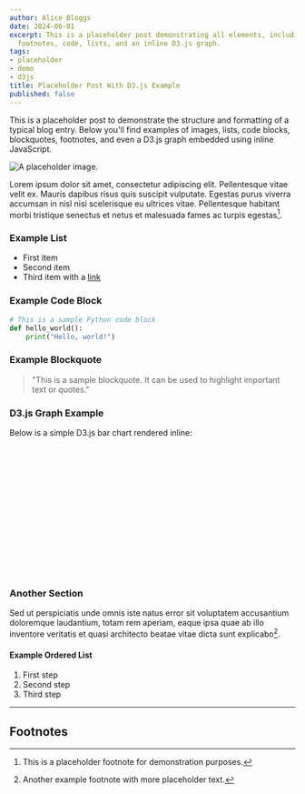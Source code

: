 ```yaml
---
author: Alice Bloggs
date: 2024-06-01
excerpt: This is a placeholder post demonstrating all elements, including images,
  footnotes, code, lists, and an inline D3.js graph.
tags:
- placeholder
- demo
- d3js
title: Placeholder Post With D3.js Example
published: false
---
```


This is a placeholder post to demonstrate the structure and formatting of a typical blog entry. Below you'll find examples of images, lists, code blocks, blockquotes, footnotes, and even a D3.js graph embedded using inline JavaScript.

![A placeholder image.](https://images.unsplash.com/photo-1506744038136-46273834b3fb?auto=format&fit=crop&w=600&q=80)

Lorem ipsum dolor sit amet, consectetur adipiscing elit. Pellentesque vitae velit ex. Mauris dapibus risus quis suscipit vulputate. Egestas purus viverra accumsan in nisl nisi scelerisque eu ultrices vitae. Pellentesque habitant morbi tristique senectus et netus et malesuada fames ac turpis egestas[^1].

### Example List

- First item
- Second item
- Third item with a [link](https://example.com)

### Example Code Block

```python
# This is a sample Python code block
def hello_world():
    print("Hello, world!")
```

### Example Blockquote

> "This is a sample blockquote. It can be used to highlight important text or quotes."

### D3.js Graph Example

Below is a simple D3.js bar chart rendered inline:

<div id="d3-demo" style="width: 100%; max-width: 400px; height: 200px; margin: 2rem 0;"></div>

<script src="https://d3js.org/d3.v7.min.js"></script>
<script>
(function() {
  var data = [10, 15, 20, 25, 30];
  var width = 400, height = 200;
  var svg = d3.select('#d3-demo')
    .append('svg')
    .attr('width', width)
    .attr('height', height);
  svg.selectAll('rect')
    .data(data)
    .enter()
    .append('rect')
    .attr('x', function(d, i) { return i * 80; })
    .attr('y', function(d) { return height - d * 5; })
    .attr('width', 60)
    .attr('height', function(d) { return d * 5; })
    .attr('fill', '#1F3DFF');
  svg.selectAll('text')
    .data(data)
    .enter()
    .append('text')
    .text(function(d) { return d; })
    .attr('x', function(d, i) { return i * 80 + 30; })
    .attr('y', function(d) { return height - d * 5 - 10; })
    .attr('text-anchor', 'middle')
    .attr('fill', '#333');
})();
</script>

### Another Section

Sed ut perspiciatis unde omnis iste natus error sit voluptatem accusantium doloremque laudantium, totam rem aperiam, eaque ipsa quae ab illo inventore veritatis et quasi architecto beatae vitae dicta sunt explicabo[^2].

#### Example Ordered List

1. First step
2. Second step
3. Third step

---

## Footnotes

[^1]: This is a placeholder footnote for demonstration purposes.
[^2]: Another example footnote with more placeholder text.
